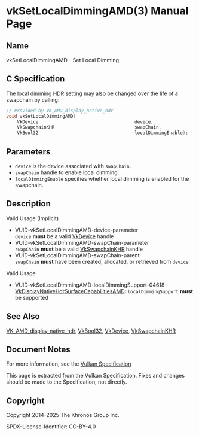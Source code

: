 # vkSetLocalDimmingAMD(3) Manual Page

## Name

vkSetLocalDimmingAMD - Set Local Dimming



## [](#_c_specification)C Specification

The local dimming HDR setting may also be changed over the life of a swapchain by calling:

```c++
// Provided by VK_AMD_display_native_hdr
void vkSetLocalDimmingAMD(
    VkDevice                                    device,
    VkSwapchainKHR                              swapChain,
    VkBool32                                    localDimmingEnable);
```

## [](#_parameters)Parameters

- `device` is the device associated with `swapChain`.
- `swapChain` handle to enable local dimming.
- `localDimmingEnable` specifies whether local dimming is enabled for the swapchain.

## [](#_description)Description

Valid Usage (Implicit)

- [](#VUID-vkSetLocalDimmingAMD-device-parameter)VUID-vkSetLocalDimmingAMD-device-parameter  
  `device` **must** be a valid [VkDevice](https://registry.khronos.org/vulkan/specs/latest/man/html/VkDevice.html) handle
- [](#VUID-vkSetLocalDimmingAMD-swapChain-parameter)VUID-vkSetLocalDimmingAMD-swapChain-parameter  
  `swapChain` **must** be a valid [VkSwapchainKHR](https://registry.khronos.org/vulkan/specs/latest/man/html/VkSwapchainKHR.html) handle
- [](#VUID-vkSetLocalDimmingAMD-swapChain-parent)VUID-vkSetLocalDimmingAMD-swapChain-parent  
  `swapChain` **must** have been created, allocated, or retrieved from `device`

Valid Usage

- [](#VUID-vkSetLocalDimmingAMD-localDimmingSupport-04618)VUID-vkSetLocalDimmingAMD-localDimmingSupport-04618  
  [VkDisplayNativeHdrSurfaceCapabilitiesAMD](https://registry.khronos.org/vulkan/specs/latest/man/html/VkDisplayNativeHdrSurfaceCapabilitiesAMD.html)::`localDimmingSupport` **must** be supported

## [](#_see_also)See Also

[VK\_AMD\_display\_native\_hdr](https://registry.khronos.org/vulkan/specs/latest/man/html/VK_AMD_display_native_hdr.html), [VkBool32](https://registry.khronos.org/vulkan/specs/latest/man/html/VkBool32.html), [VkDevice](https://registry.khronos.org/vulkan/specs/latest/man/html/VkDevice.html), [VkSwapchainKHR](https://registry.khronos.org/vulkan/specs/latest/man/html/VkSwapchainKHR.html)

## [](#_document_notes)Document Notes

For more information, see the [Vulkan Specification](https://registry.khronos.org/vulkan/specs/latest/html/vkspec.html#vkSetLocalDimmingAMD)

This page is extracted from the Vulkan Specification. Fixes and changes should be made to the Specification, not directly.

## [](#_copyright)Copyright

Copyright 2014-2025 The Khronos Group Inc.

SPDX-License-Identifier: CC-BY-4.0